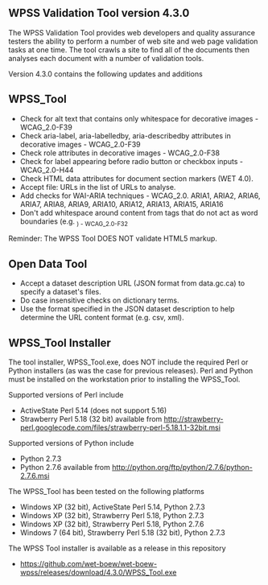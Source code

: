 WPSS Validation Tool version 4.3.0
-----------------------------------

The WPSS Validation Tool provides web developers and quality assurance testers the ability to perform a number of web site and web page validation tasks at one time. The tool crawls a site to find all of the documents then analyses each document with a number of validation tools.

Version 4.3.0 contains the following updates and additions

WPSS_Tool
---------

- Check for alt text that contains only whitespace for decorative images - WCAG_2.0-F39
- Check aria-label, aria-labelledby, aria-describedby attributes in decorative images - WCAG_2.0-F39
- Check role attributes in decorative images - WCAG_2.0-F38
- Check for label appearing before radio button or checkbox inputs - WCAG_2.0-H44
- Check HTML data attributes for document section markers (WET 4.0).
- Accept file: URLs in the list of URLs to analyse.
- Add checks for WAI-ARIA techniques - WCAG_2.0.
    ARIA1, ARIA2, ARIA6, ARIA7, ARIA8, ARIA9, ARIA10, ARIA12, ARIA13, ARIA15, ARIA16
- Don't add whitespace around content from tags that do not act as word boundaries (e.g. <sub>) - WCAG_2.0-F32



Reminder: The WPSS Tool DOES NOT validate HTML5 markup.


Open Data Tool
--------------

- Accept a dataset description URL (JSON format from data.gc.ca) to specify a dataset's files.
- Do case insensitive checks on dictionary terms.
- Use the format specified in the JSON dataset description to help determine the URL content format (e.g. csv, xml).



WPSS_Tool Installer
---------------------

The tool installer, WPSS_Tool.exe, does NOT include the required Perl or Python installers (as was the case for previous releases).  Perl and Python must be installed on the workstation prior to installing the WPSS_Tool.

Supported versions of Perl include
- ActiveState Perl 5.14 (does not support 5.16)
- Strawberry Perl 5.18 (32 bit) available from http://strawberry-perl.googlecode.com/files/strawberry-perl-5.18.1.1-32bit.msi

Supported versions of Python include
- Python 2.7.3
- Python 2.7.6 available from http://python.org/ftp/python/2.7.6/python-2.7.6.msi

The WPSS_Tool has been tested on the following platforms
- Windows XP (32 bit), ActiveState Perl 5.14, Python 2.7.3
- Windows XP (32 bit), Strawberry Perl 5.18, Python 2.7.3
- Windows XP (32 bit), Strawberry Perl 5.18, Python 2.7.6
- Windows 7 (64 bit), Strawberry Perl 5.18 (32 bit), Python 2.7.3

The WPSS Tool installer is available as a release in this repository
  - https://github.com/wet-boew/wet-boew-wpss/releases/download/4.3.0/WPSS_Tool.exe
